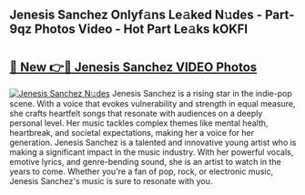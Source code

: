 ## Jenesis Sanchez Onlyf𝚊ns Le𝚊ked N𝚞des - Part-9qz Photos Video - Hot Part Le𝚊ks kOKFI

# <h2><a href="http://ab92523.deff.icu/?id=Jenesis+Sanchez">🔗 New 👉🔴 Jenesis Sanchez VIDEO Photos</a></h2>

[![Jenesis Sanchez N𝚞des](https://i.imgur.com/rIISA9y.gif)](http://ab92523.deff.icu/?id=Jenesis+Sanchez)
Jenesis Sanchez is a rising star in the indie-pop scene. With a voice that evokes vulnerability and strength in equal measure, she crafts heartfelt songs that resonate with audiences on a deeply personal level. Her music tackles complex themes like mental health, heartbreak, and societal expectations, making her a voice for her generation. Jenesis Sanchez is a talented and innovative young artist who is making a significant impact in the music industry. With her powerful vocals, emotive lyrics, and genre-bending sound, she is an artist to watch in the years to come. Whether you're a fan of pop, rock, or electronic music, Jenesis Sanchez's music is sure to resonate with you.
